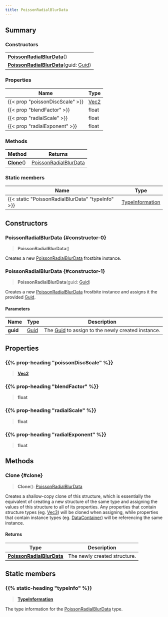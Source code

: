 ```yaml
---
title: PoissonRadialBlurData
---
```


## Summary

### Constructors

|  |
| --- |
| **[PoissonRadialBlurData](#constructor-0)**() |
| **[PoissonRadialBlurData](#constructor-1)**(guid: [Guid](/vext/ref/shared/type/guid)) |

### Properties

| Name | Type |
| ---- | ---- |
| {{< prop "poissonDiscScale" >}} | [Vec2](/vext/ref/shared/type/vec2) |
| {{< prop "blendFactor" >}} | float |
| {{< prop "radialScale" >}} | float |
| {{< prop "radialExponent" >}} | float |

### Methods

| Method | Returns |
| ------ | ------- |
| **[Clone](#clone)**() | [PoissonRadialBlurData](/vext/ref/fb/poissonradialblurdata) |

### Static members

| Name | Type |
| ---- | ---- |
| {{< static "PoissonRadialBlurData" "typeInfo" >}} | [TypeInformation](/vext/ref/shared/type/typeinformation) |

## Constructors

### PoissonRadialBlurData {#constructor-0}

> **PoissonRadialBlurData**()

Creates a new [PoissonRadialBlurData](/vext/ref/fb/poissonradialblurdata) frostbite instance.

### PoissonRadialBlurData {#constructor-1}

> **PoissonRadialBlurData**(guid: [Guid](/vext/ref/shared/type/guid))

Creates a new [PoissonRadialBlurData](/vext/ref/fb/poissonradialblurdata) frostbite instance and assigns it the provided [Guid](/vext/ref/shared/type/guid).

#### Parameters

| Name | Type | Description |
| ---- | ---- | ----------- |
| **guid** | [Guid](/vext/ref/shared/type/guid) | The [Guid](/vext/ref/shared/type/guid) to assign to the newly created instance. |

## Properties

### {{% prop-heading "poissonDiscScale" %}}

> **[Vec2](/vext/ref/shared/type/vec2)**

### {{% prop-heading "blendFactor" %}}

> **float**

### {{% prop-heading "radialScale" %}}

> **float**

### {{% prop-heading "radialExponent" %}}

> **float**

## Methods

### Clone {#clone}

> **Clone**(): [PoissonRadialBlurData](/vext/ref/fb/poissonradialblurdata)

Creates a shallow-copy clone of this structure, which is essentially the equivalent of creating a new structure of the same type and assigning the values of this structure to all of its properties. Any properties that contain structure types (eg. [Vec3](/vext/ref/shared/type/vec3)) will be cloned when assigning, while properties that contain instance types (eg. [DataContainer](/vext/ref/shared/type/datacontainer)) will be referencing the same instance.

#### Returns

| Type | Description |
| ---- | ----------- |
| **[PoissonRadialBlurData](/vext/ref/fb/poissonradialblurdata)** | The newly created structure. |

## Static members

### {{% static-heading "typeInfo" %}}

> **[TypeInformation](/vext/ref/shared/type/typeinformation)**

The type information for the [PoissonRadialBlurData](/vext/ref/fb/poissonradialblurdata) type.

